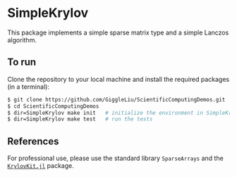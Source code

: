# SimpleKrylov

This package implements a simple sparse matrix type and a simple Lanczos algorithm.

## To run

Clone the repository to your local machine and install the required packages (in a terminal):

```bash
$ git clone https://github.com/GiggleLiu/ScientificComputingDemos.git
$ cd ScientificComputingDemos
$ dir=SimpleKrylov make init   # initialize the environment in SimpleKrylov
$ dir=SimpleKrylov make test   # run the tests
```

## References
For professional use, please use the standard library `SparseArrays` and the [`KrylovKit.jl`](https://github.com/Jutho/KrylovKit.jl) package.